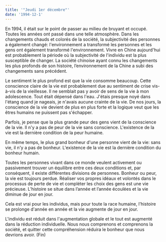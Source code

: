 ```yaml
---
title: '"Jeudi 1er décembre"'
date: '1994-12-1'
---
```


En 1994, il était sur le point de passer au milieu de bruyant et occupé. Toutes les années ont passé dans une telle atmosphère. Dans les changements chauds et colorés de la société, la subjectivité des personnes a également changé: l'environnement a transformé les personnes et les gens ont également transformé l'environnement. Vivre en Chine aujourd'hui est probablement la période où la subjectivité de l'individu est la plus susceptible de changer. La société chinoise ayant connu les changements les plus profonds de son histoire, l’environnement de la Chine a subi des changements sans précédent.

Le sentiment le plus profond est que la vie consomme beaucoup. Cette conscience claire de la vie est probablement due au sentiment de crise vis-à-vis de la vieillesse. Il ne semblait pas y avoir de sens de la vie à mon adolescence. Tout était dépensé dans l'eau. J'étais presque noyé dans l'étang quand je nageais, je n'avais aucune crainte de la vie. De nos jours, la conscience de la vie devient de plus en plus forte et la logique veut que les êtres humains ne puissent pas s'échapper.

Parfois, je pense que la plus grande peur des gens vient de la conscience de la vie. Il n'y a pas de peur de la vie sans conscience. L'existence de la vie est la dernière condition de la peur humaine.

En même temps, le plus grand bonheur d'une personne vient de la vie: sans vie, il n'y a pas de bonheur. L'existence de la vie est la dernière condition du bonheur humain.

Toutes les personnes vivant dans ce monde veulent activement ou passivement trouver un équilibre entre ces deux conditions et, par conséquent, il existe différentes divisions de personnes. Bonheur ou peur, la vie est toujours perdue. Réaliser vos propres idéaux et volontés dans le processus de perte de vie et compléter les choix des gens est une vie précieuse. L’histoire se situe dans l’année et l’année écoulées et la vie diminue de jour en jour.

Cela est vrai pour les individus, mais pour toute la race humaine, l'histoire se prolonge d'année en année et la vie augmente de jour en jour.

L'individu est réduit dans l'augmentation globale et le tout est augmenté dans la réduction individuelle. Nous nous comprenons et comprenons la société, et quitter cette compréhension réduira le bonheur que nous devrions avoir. (Fin)
